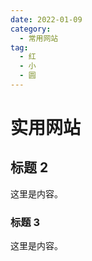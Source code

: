```yaml
---
date: 2022-01-09
category:
  - 常用网站
tag:
  - 红
  - 小
  - 圆
---
```


# 实用网站

## 标题 2

这里是内容。

### 标题 3

这里是内容。
